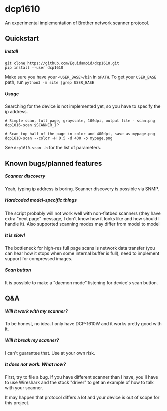 # dcp1610
An experimental implementation of Brother network scanner protocol.

## Quickstart

##### Install
```
git clone https://github.com/Equidamoid/dcp1610.git
pip install --user dcp1610
```
Make sure you have your `<USER_BASE>/bin` in `$PATH`. To get your `USER_BASE` path, run `python3 -m site |grep USER_BASE`

##### Usage
Searching for the device is not implemented yet, so you have to specify the ip address.

```
# Simple scan, full page, grayscale, 100dpi, output file - scan.png
dcp1016-scan $SCANNER_IP

# Scan top half of the page in color and 400dpi, save as mypage.png
dcp1610-scan --color -H 0.5 -d 400 -o mypage.png
```

See `dcp1610-scan -h` for the list of parameters.

## Known bugs/planned features

##### Scanner discovery
Yeah, typing ip address is boring. Scanner discovery is possible via SNMP.

##### Hardcoded model-specific things
The script probably will not work well with non-flatbed scanners (they have extra "next page" message, I don't know how it looks like and how should I handle it).
Also supported scanning modes may differ from model to model

##### It is slow!
The bottleneck for high-res full page scans is network data transfer (you can hear how it stops when some internal buffer is full), need to implement support for compressed images.

##### Scan button
It is possible to make a "daemon mode" listening for device's scan button.

## Q&A

##### Will it work with my scanner?
To be honest, no idea. I only have DCP-1610W and it works pretty good with it.

##### Will it break my scanner?
I can't guarantee that. Use at your own risk.

##### It does not work. What now?
First, try to file a bug. If you have different scanner than I have, you'll have to use Wireshark and the stock "driver" to get an example of how to talk with your scanner.

It may happen that protocol differs a lot and your device is out of scope for this project.

